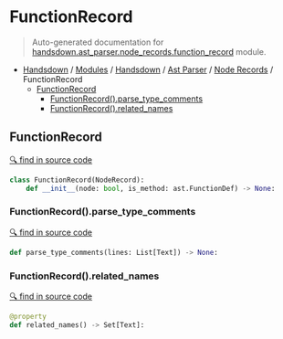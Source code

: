 # FunctionRecord

> Auto-generated documentation for [handsdown.ast_parser.node_records.function_record](https://github.com/vemel/handsdown/blob/master/handsdown/ast_parser/node_records/function_record.py) module.

- [Handsdown](../../../README.md#-handsdown---python-documentation-generator) / [Modules](../../../MODULES.md#modules) / [Handsdown](../../index.md#handsdown) / [Ast Parser](../index.md#ast-parser) / [Node Records](index.md#node-records) / FunctionRecord
  - [FunctionRecord](#functionrecord)
    - [FunctionRecord().parse_type_comments](#functionrecordparse_type_comments)
    - [FunctionRecord().related_names](#functionrecordrelated_names)

## FunctionRecord

[🔍 find in source code](https://github.com/vemel/handsdown/blob/master/handsdown/ast_parser/node_records/function_record.py#L11)

```python
class FunctionRecord(NodeRecord):
    def __init__(node: bool, is_method: ast.FunctionDef) -> None:
```

### FunctionRecord().parse_type_comments

[🔍 find in source code](https://github.com/vemel/handsdown/blob/master/handsdown/ast_parser/node_records/function_record.py#L117)

```python
def parse_type_comments(lines: List[Text]) -> None:
```

### FunctionRecord().related_names

[🔍 find in source code](https://github.com/vemel/handsdown/blob/master/handsdown/ast_parser/node_records/function_record.py#L30)

```python
@property
def related_names() -> Set[Text]:
```
